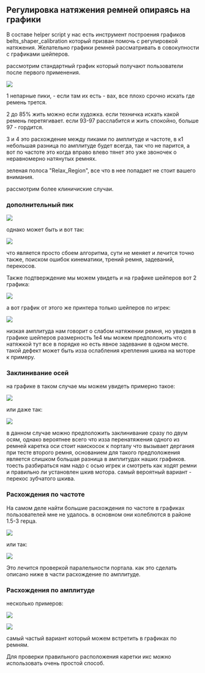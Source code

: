 <h2>Регулировка натяжения ремней опираясь на графики</h2>

В составе helper script  у нас есть  инструмент построения графиков belts_shaper_calibration который призван помочь с регулировкой натяжения. Желательно графики ремней рассматривать в совокупности с графиками шейперов.

рассмотрим стандартный график который получают пользователи после первого применения.  

![](/version_config/belts_test.jpg)

1 непарные пики,  - если там их  есть - вах, все плохо срочно искать где ремень трется. 

2 до 85% жить можно если художка.  если техничка искать какой ремень перетягивает. если 93-97 расслабится и жить спокойно, больше 97  - гордится. 

3 и 4 это расхождение между пиками по амплитуде и частоте, в к1 небольшая разница по амплитуде будет всегда, так что не парится, а вот по частоте это когда вправо влево тянет это уже звоночек о неравномерно натянутых ремнях.

зеленая полоса "Relax_Region", все что в нее попадает не стоит вашего внимания.

рассмотрим более клиничиские случаи.

<h3>дополнительный пик</h3>

![](belts_11.png)

однако может быть и вот так:

![](belts_1.jpg)

что является просто сбоем алгоритма, сути не меняет и лечится точно также, поиском ошибок кинематики, трений ремня, задеваний, перекосов.

Также подтверждение мы можем увидеть и на графике шейперов вот 2 графика:

![](belts_corn.jpg)

а вот график от этого же принтера только шейперов по игрек:

![](belts_corn_shaper.jpg)

низкая амплитуда нам говорит о слабом натяжении ремня, но увидев в графике шейперов размерность 1е4 мы можем предположить что с натяжкой тут все в порядке но есть явное задевание в одном месте.  такой дефект может быть изза ослабления  крепления шкива на моторе к примеру.

<h3>Заклинивание осей</h3>

на графике в таком случае мы можем увидеть примерно такое:

![](belts_klin.jpg)

или даже так:

![](belts_klin_2axis.jpg)

 в данном случае можно предположить заклинивание сразу по двум осям,  однако вероятнее всего что изза перенатяжения одного из ремней каретка оси стоит наискосок к порталу что вызывает дергания при тесте второго ремня,  основанием для такого предположения является слишком большая разница в амплитудах наших графиков. тоесть разбираться нам надо с осью игрек и смотреть как ходят ремни и правильно ли установлен шкив мотора.  самый вероятный вариант - перекос зубчатого шкива.

<h3>Расхождения по частоте</h3>

На самом деле найти большие расхождения по частоте в графиках пользователей мне не удалось.  в основном они колеблются в районе 1.5-3 герца. 

![](belts_freq.jpg)

или так: 

![](belts_freq3.jpg)

Это лечится проверкой паралельности портала. как это сделать описано ниже в части расхождение по амплитуде.

<h3>Расхождения по амплитуде</h3>

несколько примеров:

![](belts_amplitude_2.jpg)

![](belts_amplitude1.png)

самый частый вариант который можем встретить в графиках по ремням.

Для проверки правильного расположения каретки икс можно использовать очень простой способ.  



